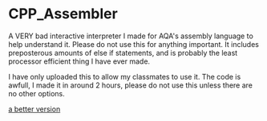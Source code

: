 # CPP_Assembler
A VERY bad interactive interpreter I made for AQA's assembly language to help understand it. Please do not use this for anything important. It includes preposterous amounts of else if statements, and is probably the least processor efficient thing I have ever made.

I have only uploaded this to allow my classmates to use it. The code is awfull, I made it in around 2 hours, please do not use this unless there are no other options.

[a better version](https://github.com/A3therium/python_assembler)
